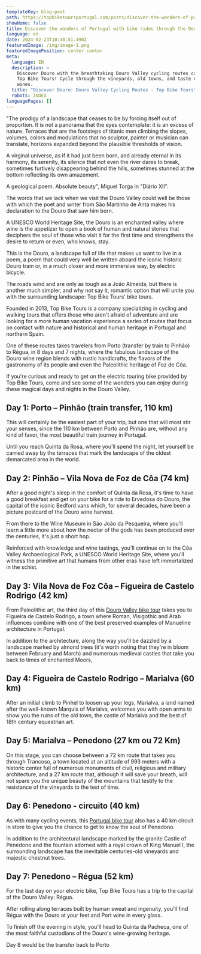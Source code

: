 ```yaml
---
templateKey: blog-post
path: https://topbiketoursportugal.com/posts/discover-the-wonders-of-portugal-with-bike-rides-through-the-douro-valley/
showHome: false
title: Discover the wonders of Portugal with bike rides through the Douro Valley
language: en
date: 2024-02-23T10:40:51.490Z
featuredImage: /img/image-1.png
featuredImagePosition: center center
meta:
  language: EN
  description: >
    Discover Douro with the breathtaking Douro Valley cycling routes curated by
    Top Bike Tours! Cycle through the vineyards, old towns, and taste exquisite
    wines.
  title: "Discover Douro: Douro Valley Cycling Routes - Top Bike Tours"
  robots: INDEX
languagePages: []
---
```

"The prodigy of a landscape that ceases to be by forcing itself out of proportion. It is not a panorama that the eyes contemplate: it is an excess of nature. Terraces that are the footsteps of titanic men climbing the slopes, volumes, colors and modulations that no sculptor, painter or musician can translate, horizons expanded beyond the plausible thresholds of vision. 

A virginal universe, as if it had just been born, and already eternal in its harmony, its serenity, its silence that not even the river dares to break, sometimes furtively disappearing behind the hills, sometimes stunned at the bottom reflecting its own amazement. 

A geological poem. Absolute beauty", Miguel Torga in "Diário XII".



The words that we lack when we visit the Douro Valley could well be those with which the poet and writer from São Martinho de Anta makes his declaration to the Douro that saw him born.

A UNESCO World Heritage Site, the Douro is an enchanted valley where wine is the appetizer to open a book of human and natural stories that deciphers the soul of those who visit it for the first time and strengthens the desire to return or even, who knows, stay.

This is the Douro, a landscape full of life that makes us want to live in a poem, a poem that could very well be written aboard the iconic historic Douro train or, in a much closer and more immersive way, by electric bicycle.

The roads wind and are only as tough as a João Almeida, but there is another much simpler, and why not say it, romantic option that will unite you with the surrounding landscape: Top Bike Tours' bike tours.

Founded in 2013, Top Bike Tours is a company specializing in cycling and walking tours that offers those who aren't afraid of adventure and are looking for a more human vacation experience a series of routes that focus on contact with nature and historical and human heritage in Portugal and northern Spain.

One of these routes takes travelers from Porto (transfer by train to Pinhão) to Régua, in 8 days and 7 nights, where the fabulous landscape of the Douro wine region blends with rustic handicrafts, the flavors of the gastronomy of its people and even the Paleolithic heritage of Foz de Côa.

If you're curious and ready to get on the electric touring bike provided by Top Bike Tours, come and see some of the wonders you can enjoy during these magical days and nights in the Douro Valley.

## Day 1: Porto – Pinhão (train transfer, 110 km)

This will certainly be the easiest part of your trip, but one that will most stir your senses, since the 110 km between Porto and Pinhão are, without any kind of favor, the most beautiful train journey in Portugal.

Until you reach Quinta da Rosa, where you'll spend the night, let yourself be carried away by the terraces that mark the landscape of the oldest demarcated area in the world.

## Day 2: Pinhão – Vila Nova de Foz de Côa (74 km)

After a good night's sleep in the comfort of Quinta da Rosa, it's time to have a good breakfast and get on your bike for a ride to Ervedosa do Douro, the capital of the iconic Bedford vans which, for several decades, have been a picture postcard of the Douro wine harvest.

From there to the Wine Museum in São João da Pesqueira, where you'll learn a little more about how the nectar of the gods has been produced over the centuries, it's just a short hop.

Reinforced with knowledge and wine tastings, you'll continue on to the Côa Valley Archaeological Park, a UNESCO World Heritage Site, where you'll witness the primitive art that humans from other eras have left immortalized in the schist.

## Day 3: Vila Nova de Foz Côa – Figueira de Castelo Rodrigo (42 km)

From Paleolithic art, the third day of this [Douro Valley bike tour](https://topbiketoursportugal.com/douro-valley-full-day-bike-ride) takes you to Figueira de Castelo Rodrigo, a town where Roman, Visigothic and Arab influences combine with one of the best preserved examples of Manueline architecture in Portugal.

In addition to the architecture, along the way you'll be dazzled by a landscape marked by almond trees (it's worth noting that they're in bloom between February and March) and numerous medieval castles that take you back to times of enchanted Moors,

## Day 4: Figueira de Castelo Rodrigo – Marialva (60 km)

After an initial climb to Pinhel to loosen up your legs, Marialva, a land named after the well-known Marquis of Marialva, welcomes you with open arms to show you the ruins of the old town, the castle of Marialva and the best of 18th century equestrian art.

## Day 5: Marialva – Penedono (27 km ou 72 Km)

On this stage, you can choose between a 72 km route that takes you through Trancoso, a town located at an altitude of 993 meters with a historic center full of numerous monuments of civil, religious and military architecture, and a 27 km route that, although it will save your breath, will not spare you the unique beauty of the mountains that testify to the resistance of the vineyards to the test of time.

## Day 6: Penedono - circuito (40 km)

As with many cycling events, this [Portugal bike tour](https://topbiketoursportugal.com/) also has a 40 km circuit in store to give you the chance to get to know the soul of Penedono.

In addition to the architectural landscape marked by the granite Castle of Penedono and the fountain adorned with a royal crown of King Manuel I, the surrounding landscape has the inevitable centuries-old vineyards and majestic chestnut trees.

## Day 7: Penedono – Régua (52 km)

For the last day on your electric bike, Top Bike Tours has a trip to the capital of the Douro Valley: Régua.

After rolling along terraces built by human sweat and ingenuity, you'll find Régua with the Douro at your feet and Port wine in every glass.

To finish off the evening in style, you'll head to Quinta da Pacheca, one of the most faithful custodians of the Douro's wine-growing heritage. 

Day 8 would be the transfer back to Porto